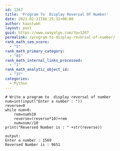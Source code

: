 ```yaml
---
id: 1267
title: 'Program To  Display Reversal Of Number'
date: 2021-02-21T06:25:31+00:00
author: kaustubh
layout: post
guid: https://www.swayalgo.com/?p=1267
permalink: /program-to-display-reversal-of-number/
rank_math_seo_score:
  - "5"
rank_math_primary_category:
  - "85"
rank_math_internal_links_processed:
  - "1"
rank_math_analytic_object_id:
  - "37"
categories:
  - Python
---
```

<pre class="wp-block-code"><code># Write a program to  display reversal of number
num=int(input("Enter a number : "))
reverse=0
while num>0:
    rem=num%10
    reverse=(reverse*10)+rem
    num=num//10
print("Reversed Number is : " +str(reverse))</code></pre>

<pre class="wp-block-code"><code>output:
Enter a number : 1569
Reversed Number is : 9651</code></pre>